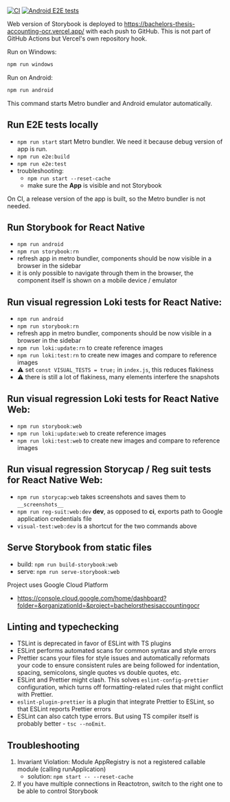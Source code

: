 [![CI](https://github.com/petr7555/bachelors_thesis_accounting_ocr/actions/workflows/CI.yml/badge.svg)](https://github.com/petr7555/bachelors_thesis_accounting_ocr/actions/workflows/CI.yml)
[![Android E2E tests](https://github.com/petr7555/bachelors_thesis_accounting_ocr/actions/workflows/e2e-android.yml/badge.svg)](https://github.com/petr7555/bachelors_thesis_accounting_ocr/actions/workflows/e2e-android.yml)

Web version of Storybook is deployed to https://bachelors-thesis-accounting-ocr.vercel.app/ with each push to GitHub.
This is not part of GitHub Actions but Vercel's own repository hook.

Run on Windows:

```bash
npm run windows
```

Run on Android:

```bash
npm run android
```

This command starts Metro bundler and Android emulator automatically.

## Run E2E tests locally

- `npm run start` start Metro bundler. We need it because debug version of app is run.
- `npm run e2e:build`
- `npm run e2e:test`
- troubleshooting:
    - `npm run start --reset-cache`
    - make sure the **App** is visible and not Storybook

On CI, a release version of the app is built, so the Metro bundler is not needed.

## Run Storybook for React Native

- `npm run android`
- `npm run storybook:rn`
- refresh app in metro bundler, components should be now visible in a browser in the sidebar
- it is only possible to navigate through them in the browser, the component itself is shown on a mobile device /
  emulator

## Run visual regression Loki tests for React Native:

- `npm run android`
- `npm run storybook:rn`
- refresh app in metro bundler, components should be now visible in a browser in the sidebar
- `npm run loki:update:rn` to create reference images
- `npm run loki:test:rn` to create new images and compare to reference images
- ⚠️ set `const VISUAL_TESTS = true;` in `index.js`, this reduces flakiness
- ⚠️ there is still a lot of flakiness, many elements interfere the snapshots

## Run visual regression Loki tests for React Native Web:

- `npm run storybook:web`
- `npm run loki:update:web` to create reference images
- `npm run loki:test:web` to create new images and compare to reference images

## Run visual regression Storycap / Reg suit tests for React Native Web:

- `npm run storycap:web` takes screenshots and saves them to `__screenshots__`
- `npm run reg-suit:web:dev` **dev**, as opposed to **ci**, exports path to Google application credentials file
- `visual-test:web:dev` is a shortcut for the two commands above

## Serve Storybook from static files

- build: `npm run build-storybook:web`
- serve: `npm run serve-storybook:web`

Project uses Google Cloud Platform

- https://console.cloud.google.com/home/dashboard?folder=&organizationId=&project=bachelorsthesisaccountingocr

## Linting and typechecking

- TSLint is deprecated in favor of ESLint with TS plugins
- ESLint performs automated scans for common syntax and style errors
- Prettier scans your files for style issues and automatically reformats your code to ensure consistent rules are being
  followed for indentation, spacing, semicolons, single quotes vs double quotes, etc.
- ESLint and Prettier might clash. This solves `eslint-config-prettier` configuration, which turns off
  formatting-related rules that might conflict with Prettier.
- `eslint-plugin-prettier` is a plugin that integrate Prettier to ESLint, so that ESLint reports Prettier errors
- ESLint can also catch type errors. But using TS compiler itself is probably better - `tsc --noEmit`.

## Troubleshooting

1. Invariant Violation: Module AppRegistry is not a registered callable module (calling runApplication)
    - solution: `npm start -- --reset-cache`
2. If you have multiple connections in Reactotron, switch to the right one to be able to control Storybook
